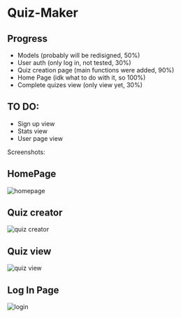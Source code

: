 # Quiz-Maker
## Progress
* Models (probably will be redisigned, 50%)
* User auth (only log in, not tested, 30%)
* Quiz creation page (main functions were added, 90%)
* Home Page (idk what to do with it, so 100%)
* Complete quizes view (only view yet, 30%)

## TO DO:
- Sign up view
- Stats view
- User page view

Screenshots:
## HomePage
![homepage](https://raw.githubusercontent.com/RB387/Quiz-Maker/master/git-images/homepage.png)

## Quiz creator
![quiz creator](https://raw.githubusercontent.com/RB387/Quiz-Maker/master/git-images/addquiz.png)

## Quiz view
![quiz view](https://raw.githubusercontent.com/RB387/Quiz-Maker/master/git-images/quiz.png)

## Log In Page
![login](https://raw.githubusercontent.com/RB387/Quiz-Maker/master/git-images/login.png)
